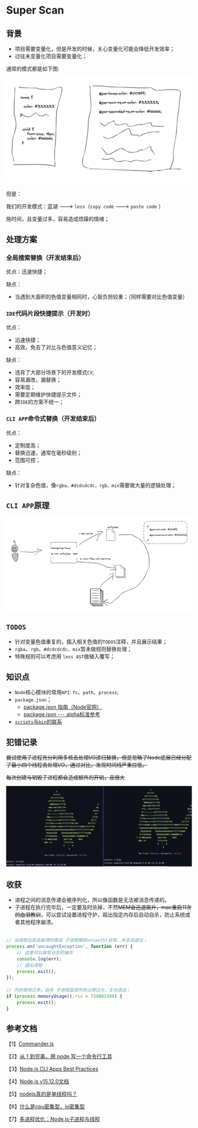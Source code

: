 # Super Scan

## 背景

- 项目需要变量化，但是开发的时候，关心变量化可能会降低开发效率；
- 过往未变量化项目需要变量化；

通常的模式都是如下图:

![alt](./docs/img/normal-code.png)

但是：

我们的开发模式：蓝湖 ---> `less`（`copy code` ---> `paste code` ）

拖时间，且变量过多，容易造成烦躁的情绪；

## 处理方案

### 全局搜索替换（开发结束后）

优点：迅速快捷；

缺点：

- 当遇到大面积的色值变量相同时，心智负担较重；（同样需要对比色值变量）

### `IDE`代码片段快捷提示（开发时）

优点：

- 迅速快捷；
- 高效，免去了对比与色值意义记忆；

缺点：

- 违背了大部分场景下的开发模式`CV`;
- 容易漏改，漏替换；
- 效率低；
- 需要定期维护快捷提示文件；
- 跨`IDE`的方案不统一；

### `CLI APP`命令式替换（开发结束后）

优点：

- 定制度高；
- 替换迅速，通常在毫秒级别；
- 范围可控；

缺点：

- 针对复杂色值，像`rgba，#dcdcdcdc，rgb，mix`需要做大量的逻辑处理；
    
## `CLI APP`原理

![alt](./docs/img/Snipaste_2021-04-01_00-10-50.png)

## `TODOS`

- 针对变量色值重复的，插入相关色值的`TODOS`注释，并且展示结果；
- `rgba`、`rgb`、`#dcdcdcdc`、`mix`暂未做规则替换处理；
- 特殊规则可以考虑用 `less AST`做植入覆写；

## 知识点

- `Node`核心模块的常用`API`: `fs`、`path`、`process`;
- `package.json`；
   - [package.json 指南（Node官网）](http://nodejs.cn/learn/the-package-json-guide)
   - [package.json --- alpha标准参考](https://javascript.ruanyifeng.com/nodejs/packagejson.html)
- [`scripts`与`bin`的联系](https://javascript.ruanyifeng.com/nodejs/packagejson.html#toc4)

## 犯错记录

~~尝试使用子进程充分利用多核去处理I/O递归替换，但是忽略了Node底层已经分配了最小四个线程去处理I/O，通过对比，发现时间线严重拉低。~~

~~每次创建与销毁子进程都会造成额外的开销，且很大~~

![alt](./docs/img/Snipaste_2021-04-01_00-47-45.png)

## 收获

- 进程之间的消息传递会被序列化，所以像函数是无法被消息传递的。
- 子进程在执行完毕后，一定要及时杀掉，不然~~MEM会迅速飙升，mac重启11次的血泪教训~~，可以尝试设置进程守护，超出指定内存后自动自杀，防止系统或者其他程序崩溃。

```js

// 当进程出现会崩溃的错误 子进程捕获uncautht异常，并主动退出；
process.on('uncaughtException', function (err) {
    // 这里可以做写日志的操作
    console.log(err);
    // 退出进程
    process.exit();
});

// 内存使用过多，自杀 子进程监控内存占用过大，主动退出；
if (process.memoryUsage().rss > 734003200) {
    process.exit();
}
```


## 参考文档

【1】[Commander.js](https://github.com/tj/commander.js/blob/HEAD/Readme_zh-CN.md)

【2】[从 1 到完美，用 node 写一个命令行工具](https://segmentfault.com/a/1190000016555129)

【3】[Node.js CLI Apps Best Practices](https://github.com/lirantal/nodejs-cli-apps-best-practices/tree/3afe1ab0a5b506ef8c32903c4bf253a4cdb4bddd)

【4】[Node.js v15.12.0文档](https://nodejs.org/api/fs.html)

【5】[nodejs真的是单线程吗？](https://segmentfault.com/a/1190000014926921)

【6】[什么是cpu密集型，io密集型](https://zhuanlan.zhihu.com/p/62766037)

【7】[多进程优化：Node.js子进程与线程](https://serverless-action.com/fontend/nodejs/%E5%A4%9A%E8%BF%9B%E7%A8%8B%E4%BC%98%E5%8C%96%EF%BC%9ANode.js%E5%AD%90%E8%BF%9B%E7%A8%8B%E4%B8%8E%E7%BA%BF%E7%A8%8B.html#%E8%BF%9B%E7%A8%8B%E5%92%8C%E7%BA%BF%E7%A8%8B%E5%9F%BA%E6%9C%AC%E6%A6%82%E5%BF%B5)